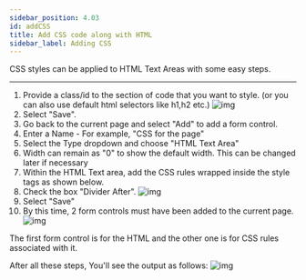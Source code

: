 ```yaml
---
sidebar_position: 4.03
id: addCSS
title: Add CSS code along with HTML
sidebar_label: Adding CSS
---
```


CSS styles can be applied to HTML Text Areas with some easy steps.

---

1. Provide a class/id to the section of code that you want to style. (or you can also use default html selectors like h1,h2 etc.)
   ![img](//img/addCSS-1.png)
2. Select "Save".
3. Go back to the current page and select "Add" to add a form control.
4. Enter a Name - For example, "CSS for the page"
5. Select the Type dropdown and choose "HTML Text Area"
6. Width can remain as "0" to show the default width. This can be changed later if necessary
7. Within the HTML Text area, add the CSS rules wrapped inside the style tags as shown below.
8. Check the box "Divider After".
   ![img](//img/addCSS-2.png)
9. Select "Save"
10. By this time, 2 form controls must have been added to the current page.
    ![img](//img/addCSS-3.png)

The first form control is for the HTML and the other one is for CSS rules associated with it.

After all these steps, You'll see the output as follows:
![img](//img/addCSS-1-output.png)
